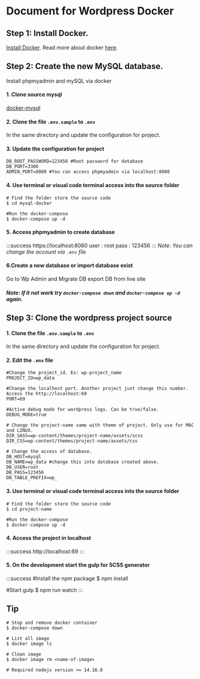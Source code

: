 # Document for Wordpress Docker

## Step 1: Install Docker.

[Install Docker](https://docs.docker.com/get-docker/). Read more about docker [here](https://docs.docker.com/compose/overview/#compose-documentation).

## Step 2: Create the new MySQL database.

Install phpmyadmin and mySQL via docker

#### 1. Clone source mysql

[docker-mysql](https://bitbucket.org/namtech/docker-mysql/src/master/)

#### 2. Clone the file `.env.sample` to `.env`

In the same directory and update the configuration for project.

#### 3. Update the configuration for project

```bash=
DB_ROOT_PASSWORD=123456 #Root password for database
DB_PORT=3306
ADMIN_PORT=8080 #You can access phpmyadmin via localhost:8080
```

#### 4. Use terminal or visual code terminal access into the source folder

```bash=
# Find the folder store the source code
$ cd mysql-docker

#Run the docker-compose
$ docker-compose up -d
```

#### 5. Access phpmyadmin to create database

:::success
https://localhost:8080
user : root
pass : 123456
:::
_Note: You can change the account via `.env` file_

#### 6.Create a new database or import database exist

Go to Wp Admin and Migrate DB export DB from live site

##### Note: If it not work try `docker-compose down` and `docker-compose up -d` again.

## Step 3: Clone the wordpress project source

#### 1. Clone the file `.env.sample` to `.env`

In the same directory and update the configuration for project.

#### 2. Edit the `.env` file

```bash=
#Change the project_id. Ex: wp-project_name
PROJECT_ID=wp_data

#Change the localhost port. Another project just change this number. Access the http://localhost:69
PORT=69

#Active debug mode for wordpress logs. Can be true/false.
DEBUG_MODE=true

# Change the project-name same with theme of project. Only use for MAC and LINUX.
DIR_SASS=wp-content/themes/project-name/assets/scss
DIR_CSS=wp-content/themes/project-name/assets/css

# Change the access of database.
DB_HOST=mysql
DB_NAME=wp_data #change this into database created above.
DB_USER=root
DB_PASS=123456
DB_TABLE_PREFIX=wp_
```

#### 3. Use terminal or visual code terminal access into the source folder

```bash=
# Find the folder store the source code
$ cd project-name

#Run the docker-compose
$ docker-compose up -d
```

#### 4. Access the project in localhost

:::success
http://localhost:69
:::

#### 5. On the development start the gulp for SCSS generator

:::success
#Install the npm package
$ npm install

#Start gulp
$ npm run watch
:::

## Tip

```bash=
# Stop and remove docker container
$ docker-compose down

# List all image
$ docker image ls

# Clean image
$ docker image rm <name-of-image>

# Required nodejs version >= 14.16.0
```
